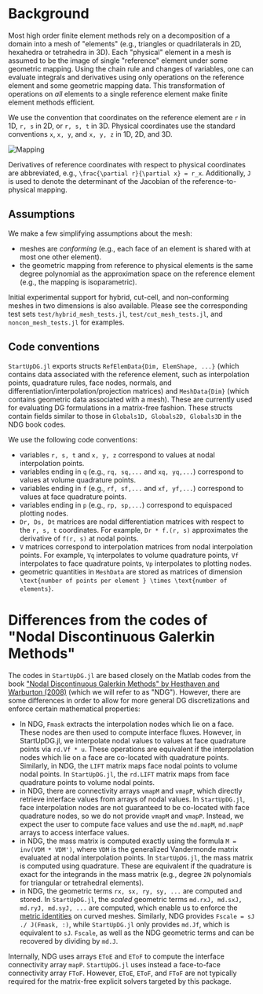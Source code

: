 # Background

Most high order finite element methods rely on a decomposition of a domain into a mesh of "elements" (e.g., triangles or quadrilaterals in 2D, hexahedra or tetrahedra in 3D). Each "physical" element in a mesh is assumed to be the image of single "reference" element under some geometric mapping. Using the chain rule and changes of variables, one can evaluate integrals and derivatives using only operations on the reference element and some geometric mapping data. This transformation of operations on _all_ elements to a single reference element make finite element methods efficient. 

We use the convention that coordinates on the reference element are ``r`` in 1D, ``r, s`` in 2D, or ``r, s, t`` in 3D. Physical coordinates use the standard conventions ``x``, ``x, y``, and ``x, y, z`` in 1D, 2D, and 3D. 

![Mapping](assets/mapping_diagram.png)

Derivatives of reference coordinates with respect to physical coordinates are abbreviated, e.g., ``\frac{\partial r}{\partial x} = r_x``. Additionally, ``J`` is used to denote the determinant of the Jacobian of the reference-to-physical mapping. 

## Assumptions

We make a few simplifying assumptions about the mesh:
* meshes are _conforming_ (e.g., each face of an element is shared with at most one other element). 
* the geometric mapping from reference to physical elements is the same degree polynomial as the approximation space on the reference element (e.g., the mapping is isoparametric). 

Initial experimental support for hybrid, cut-cell, and non-conforming meshes in two dimensions is also available. Please see the corresponding test sets `test/hybrid_mesh_tests.jl`, `test/cut_mesh_tests.jl`, and `noncon_mesh_tests.jl` for examples. 

## Code conventions

`StartUpDG.jl` exports structs `RefElemData{Dim, ElemShape, ...}` (which contains data associated with the reference element, such as interpolation points, quadrature rules, face nodes, normals, and differentiation/interpolation/projection matrices) and `MeshData{Dim}` (which contains geometric data associated with a mesh). These are currently used for evaluating DG formulations in a matrix-free fashion. These structs contain fields similar to those in `Globals1D, Globals2D, Globals3D` in the NDG book codes. 

We use the following code conventions:
* variables `r, s, t` and `x, y, z` correspond to values at nodal interpolation points. 
* variables ending in `q` (e.g., `rq, sq,...` and `xq, yq,...`) correspond to values at volume quadrature points. 
* variables ending in `f` (e.g., `rf, sf,...` and `xf, yf,...`) correspond to values at face quadrature points. 
* variables ending in `p` (e.g., `rp, sp,...`) correspond to equispaced plotting nodes.
* `Dr, Ds, Dt` matrices are nodal differentiation matrices with respect to the ``r, s, t`` coordinates. For example, `Dr * f.(r, s)` approximates the derivative of ``f(r, s)`` at nodal points. 
* `V` matrices correspond to interpolation matrices from nodal interpolation points. For example, `Vq` interpolates to volume quadrature points, `Vf` interpolates to face quadrature points, `Vp` interpolates to plotting nodes. 
* geometric quantities in `MeshData` are stored as matrices of dimension ``\text{number of points per element } \times \text{number of elements}``.

# Differences from the codes of "Nodal Discontinuous Galerkin Methods"

The codes in `StartUpDG.jl` are based closely on the Matlab codes from the book ["Nodal Discontinuous Galerkin Methods" by Hesthaven and Warburton (2008)](https://doi.org/10.1007/978-0-387-72067-8) (which we will refer to as "NDG"). However, there are some differences in order to allow for more general DG discretizations and enforce certain mathematical properties:

* In NDG, `Fmask` extracts the interpolation nodes which lie on a face. These nodes are then used to compute interface fluxes. However, in StartUpDG.jl, we interpolate nodal values to values at face quadrature points via `rd.Vf * u`. These operations are equivalent if the interpolation nodes which lie on a face are co-located with quadrature points. Similarly, in NDG, the `LIFT` matrix maps face nodal points to volume nodal points. In `StartUpDG.jl`, the `rd.LIFT` matrix maps from face quadrature points to volume nodal points. 
* in NDG, there are connectivity arrays `vmapM` and `vmapP`, which directly retrieve interface values from arrays of nodal values. In `StartUpDG.jl`, face interpolation nodes are not guaranteed to be co-located with face quadrature nodes, so we do not provide `vmapM` and `vmapP`. Instead, we expect the user to compute face values and use the `md.mapM`, `md.mapP` arrays to access interface values. 
* in NDG, the mass matrix is computed exactly using the formula `M = inv(VDM * VDM')`, where `VDM` is the generalized Vandermonde matrix evaluated at nodal interpolation points. In `StartUpDG.jl`, the mass matrix is computed using quadrature. These are equivalent if the quadrature is exact for the integrands in the mass matrix (e.g., degree ``2N`` polynomials for triangular or tetrahedral elements).
* in NDG, the geometric terms `rx, sx, ry, sy, ...` are computed and stored. In `StartUpDG.jl`, the _scaled_ geometric terms `md.rxJ, md.sxJ, md.ryJ, md.syJ, ...` are computed, which enable us to enforce the [metric identities](https://doi.org/10.1007/s10915-005-9070-8) on curved meshes. Similarly, NDG provides `Fscale = sJ ./ J(Fmask, :)`, while `StartUpDG.jl` only provides `md.Jf`, which is equivalent to `sJ`. `Fscale`, as well as the NDG geometric terms and can be recovered by dividing by `md.J`. 

Internally, NDG uses arrays `EToE` and `EToF` to compute the interface connectivity array `mapP`. `StartUpDG.jl` uses instead a face-to-face connectivity array `FToF`. However, `EToE`, `EToF`, and `FToF` are not typically required for the matrix-free explicit solvers targeted by this package. 